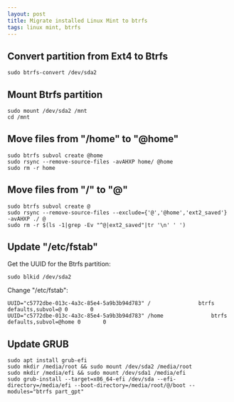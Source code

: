 ```yaml
---
layout: post
title: Migrate installed Linux Mint to btrfs
tags: linux mint, btrfs
---
```


## Convert partition from Ext4 to Btrfs

```
sudo btrfs-convert /dev/sda2
```

## Mount Btrfs partition

```
sudo mount /dev/sda2 /mnt
cd /mnt
```

## Move files from "/home" to "@home"

```
sudo btrfs subvol create @home
sudo rsync --remove-source-files -avAHXP home/ @home
sudo rm -r home
```

## Move files from "/" to "@"

```
sudo btrfs subvol create @
sudo rsync --remove-source-files --exclude={'@','@home','ext2_saved'} -avAHXP ./ @
sudo rm -r $(ls -1|grep -Ev "^@|ext2_saved"|tr '\n' ' ')
```

## Update "/etc/fstab"

Get the UUID for the Btrfs partition:

```
sudo blkid /dev/sda2
```

Change "/etc/fstab":

```
UUID="c5772dbe-013c-4a3c-85e4-5a9b3b94d783" /               btrfs    defaults,subvol=@ 0       0
UUID="c5772dbe-013c-4a3c-85e4-5a9b3b94d783" /home               btrfs    defaults,subvol=@home 0       0
```

## Update GRUB

```
sudo apt install grub-efi
sudo mkdir /media/root && sudo mount /dev/sda2 /media/root
sudo mkdir /media/efi && sudo mount /dev/sda1 /media/efi
sudo grub-install --target=x86_64-efi /dev/sda --efi-directory=/media/efi --boot-directory=/media/root/@/boot --modules="btrfs part_gpt"
```
